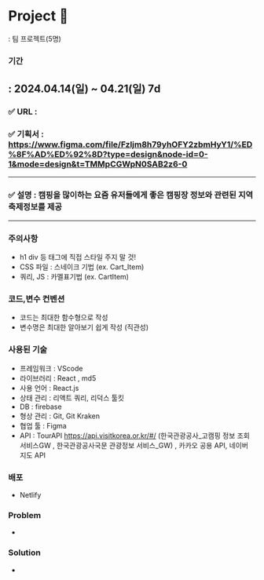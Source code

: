


# Project 
: 팀 프로젝트(5명)

### 기간
: 2024.04.14(일) ~ 04.21(일) 7d
---

### ✅ URL : 
### ✅ 기획서 : https://www.figma.com/file/Fzljm8h79yhOFY2zbmHyY1/%ED%8F%AD%ED%92%8D?type=design&node-id=0-1&mode=design&t=TMMpCGWpN0SAB2z6-0
---

### ✅ 설명 : 캠핑을 많이하는 요즘 유저들에게 좋은 캠핑장 정보와 관련된 지역 축제정보를 제공

---

### 주의사항

- h1 div 등 태그에 직접 스타일 주지 말 것!
- CSS 파일 : 스네이크 기법 (ex. Cart_Item)
- 쿼리, JS : 카멜표기법 (ex. CartItem)


### 코드,변수 컨벤션

- 코드는 최대한 함수형으로 작성
- 변수명은 최대한 알아보기 쉽게 작성 (직관성)


### 사용된 기술
- 프레임워크 : VScode
- 라이브러리 : React , md5
- 사용 언어 : React.js
- 상태 관리 : 리액트 쿼리, 리덕스 툴킷
- DB : firebase
- 형상 관리 : Git, Git Kraken
- 협업 툴 : Figma
- API : TourAPI https://api.visitkorea.or.kr/#/ (한국관광공사_고캠핑 정보 조회서비스GW , 한국관광공사국문 관광정보 서비스_GW) , 카카오 공용 API, 네이버 지도 API

### 배포
- Netlify

### Problem
- 

### Solution
- 
